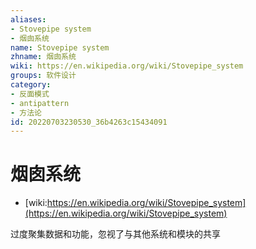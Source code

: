 ```yaml
---
aliases:
- Stovepipe system
- 烟囱系统
name: Stovepipe system
zhname: 烟囱系统
wiki: https://en.wikipedia.org/wiki/Stovepipe_system
groups: 软件设计
category:
- 反面模式
- antipattern
- 方法论
id: 20220703230530_36b4263c15434091
---
```


# 烟囱系统

* [wiki:https://en.wikipedia.org/wiki/Stovepipe_system](https://en.wikipedia.org/wiki/Stovepipe_system)

过度聚集数据和功能，忽视了与其他系统和模块的共享
